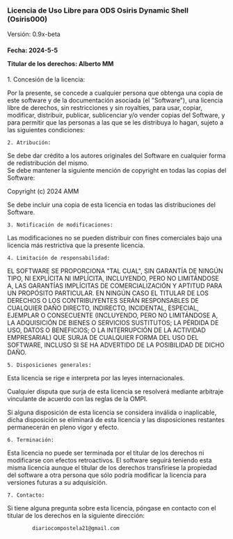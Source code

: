 <h3>Licencia de Uso Libre para ODS Osiris Dynamic Shell (Osiris000)   </h3>
Versión: 0.9x-beta   
<h4>
Fecha: 2024-5-5   

Titular de los derechos: Alberto MM   
</h4>
	1. Concesión de la licencia:   

Por la presente, se concede a cualquier persona que obtenga una copia de este software y de la documentación asociada (el "Software"), una licencia libre de derechos, sin restricciones y sin royalties, para usar, copiar, modificar, distribuir, publicar, sublicenciar y/o vender copias del Software, y para permitir que las personas a las que se les distribuya lo hagan, sujeto a las siguientes condiciones:    

	2. Atribución:    

Se debe dar crédito a los autores originales del Software en cualquier forma de redistribución del mismo.   
Se debe mantener la siguiente mención de copyright en todas las copias del Software:   

Copyright (c) 2024 AMM   

Se debe incluir una copia de esta licencia en todas las distribuciones del Software.   

	3. Notificación de modificaciones:   

Las modificaciones no se pueden distribuir con fines comerciales bajo una licencia más restrictiva que la presente licencia.   

	4. Limitación de responsabilidad:   

EL SOFTWARE SE PROPORCIONA "TAL CUAL", SIN GARANTÍA DE NINGÚN TIPO, NI EXPLÍCITA NI IMPLÍCITA, INCLUYENDO, PERO NO LIMITÁNDOSE A, LAS GARANTÍAS IMPLÍCITAS DE COMERCIALIZACIÓN Y APTITUD PARA UN PROPÓSITO PARTICULAR. EN NINGÚN CASO EL TITULAR DE LOS DERECHOS O LOS CONTRIBUYENTES SERÁN RESPONSABLES DE CUALQUIER DAÑO DIRECTO, INDIRECTO, INCIDENTAL, ESPECIAL, EJEMPLAR O CONSECUENTE (INCLUYENDO, PERO NO LIMITÁNDOSE A, LA ADQUISICIÓN DE BIENES O SERVICIOS SUSTITUTOS; LA PÉRDIDA DE USO, DATOS O BENEFICIOS; O LA INTERRUPCIÓN DE LA ACTIVIDAD EMPRESARIAL) QUE SURJA DE CUALQUIER FORMA DEL USO DEL SOFTWARE, INCLUSO SI SE HA ADVERTIDO DE LA POSIBILIDAD DE DICHO DAÑO.   

	5. Disposiciones generales:   

Esta licencia se rige e interpreta por las leyes internacionales.   

Cualquier disputa que surja de esta licencia se resolverá mediante arbitraje vinculante de acuerdo con las reglas de la OMPI.   

Si alguna disposición de esta licencia se considera inválida o inaplicable, dicha disposición se eliminará de esta licencia y las disposiciones restantes permanecerán en pleno vigor y efecto.   

	6. Terminación:    

Esta licencia no puede ser terminada por el titular de los derechos ni modificarse con efectos retroactivos. El software seguirá teniendo esta misma licencia aunque el titular de los derechos transfiriese la propiedad del software a otra persona que sólo podría modificar la licencia para versiones futuras a su adquisición.     

	7. Contacto:   

Si tiene alguna pregunta sobre esta licencia, póngase en contacto con el titular de los derechos en la siguiente dirección:   

			diariocompostela21@gmail.com   

